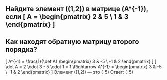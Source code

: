 Найдите элемент \((1,2)\) в матрице \(A^{-1}\), если
\[
A = \begin{pmatrix}
2 & 5 \\
1 & 3
\end{pmatrix}
\]
---
Как находят обратную матрицу второго порядка?
---
\[
A^{-1} = \frac{1}{\det A}
\begin{pmatrix}
3 & -5 \\
-1 & 2
\end{pmatrix}
\]
\[
\det A = 2 \cdot 3 - 5 \cdot 1 = 1
\Rightarrow A^{-1} = 
\begin{pmatrix}
3 & -5 \\
-1 & 2
\end{pmatrix}
\]
Элемент \((1,2)\) — это \(-5\)
Ответ: \(-5\)
